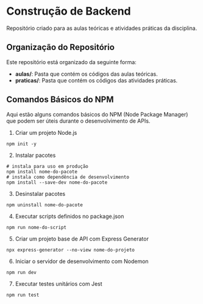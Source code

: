 # Construção de Backend

Repositório criado para as aulas teóricas e atividades práticas da disciplina.

## Organização do Repositório

Este repositório está organizado da seguinte forma:
- **aulas/**: Pasta que contém os códigos das aulas teóricas.
- **praticas/**: Pasta que contém os códigos das atividades práticas.

## Comandos Básicos do NPM

Aqui estão alguns comandos básicos do NPM (Node Package Manager) que podem ser úteis durante o desenvolvimento de APIs.

1. Criar um projeto Node.js
```shell
npm init -y
```
2. Instalar pacotes
```shell
# instala para uso em produção 
npm install nome-do-pacote            
# instala como dependência de desenvolvimento
npm install --save-dev nome-do-pacote 
```
3. Desinstalar pacotes
```shell
npm uninstall nome-do-pacote
```
4. Executar scripts definidos no package.json
```shell
npm run nome-do-script
```
5. Criar um projeto base de API com Express Generator
```shell
npx express-generator --no-view nome-do-projeto
```
6. Iniciar o servidor de desenvolvimento com Nodemon
```shell
npm run dev
```
7. Executar testes unitários com Jest
```shell
npm run test
